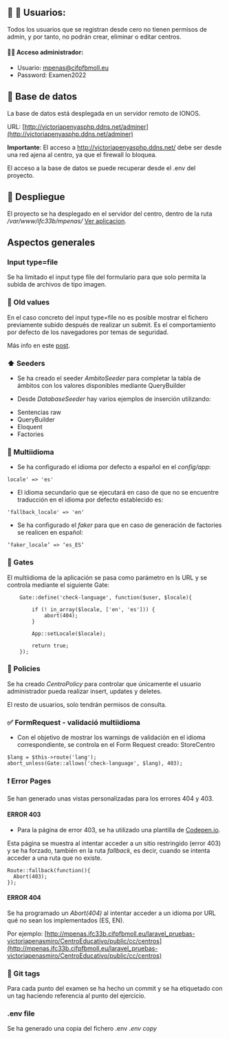 ## 👤 👤 Usuarios:
Todos los usuarios que se registran desde cero no tienen permisos de admin, y por tanto, no podrán crear, eliminar o editar centros.

#### 👩‍🏫 Acceso administrador:
* Usuario: mpenas@cifpfbmoll.eu
* Password: Examen2022

## 💾 Base de datos
La base de datos está desplegada en un servidor remoto de IONOS.

URL: [http://victoriapenyasphp.ddns.net/adminer](http://victoriapenyasphp.ddns.net/adminer)

**Importante**: El acceso a http://victoriapenyasphp.ddns.net/ debe ser desde una red ajena al centro, ya que el firewall lo bloquea.

El acceso a la base de datos se puede recuperar desde el .env del proyecto.

## 🚀 Despliegue

El proyecto se ha desplegado en el servidor del centro, dentro de la ruta */var/www/ifc33b/mpenas/* [Ver aplicacion](http://mpenas.ifc33b.cifpfbmoll.eu/laravel_pruebas-victoriapenasmiro/CentroEducativo/public/es/centros).

## Aspectos generales
### Input type=file
Se ha limitado el input type file del formulario para que solo permita la subida de archivos de tipo imagen.

### 🔁 Old values
En el caso concreto del input type=file no es posible mostrar el fichero previamente subido después de realizar un submit. Es el comportamiento por defecto de los navegadores por temas de seguridad.

Más info en este [post](https://stackoverflow.com/questions/16365668/pre-populate-html-form-file-input).

### ⬆️ Seeders

* Se ha creado el seeder *AmbitoSeeder* para completar la tabla de ámbitos con los valores disponibles mediante QueryBuilder

* Desde *DatabaseSeeder* hay varios ejemplos de inserción utilizando:

- Sentencias raw
- QueryBuilder
- Eloquent
- Factories

### 🔡 Multiidioma
* Se ha configurado el idioma por defecto a español en el *config/app*:

~~~
locale' => 'es'
~~~

* El idioma secundario que se ejecutará en caso de que no se encuentre traducción en el idioma por defecto establecido es:

~~~
'fallback_locale' => 'en'
~~~

* Se ha configurado el *faker* para que en caso de generación de factories se realicen en español:

~~~
‘faker_locale’ => ‘es_ES’
~~~

### 🚪 Gates
El multiidioma de la aplicación se pasa como parámetro en ls URL y se controla mediante el siguiente Gate:

~~~
    Gate::define('check-language', function($user, $locale){

        if (! in_array($locale, ['en', 'es'])) {
            abort(404);
        }

        App::setLocale($locale);

        return true;
    });
~~~

### 🔐 Policies
Se ha creado *CentroPolicy* para controlar que únicamente el usuario administrador pueda realizar insert, updates y deletes.

El resto de usuarios, solo tendrán permisos de consulta.

### ✅ FormRequest - validació multiidioma
* Con el objetivo de mostrar los warnings de validación en el idioma correspondiente, se controla en el Form Request creado: StoreCentro

~~~
$lang = $this->route('lang');
abort_unless(Gate::allows('check-language', $lang), 403);
~~~

### ❗ Error Pages
Se han generado unas vistas personalizadas para los errores 404 y 403.

#### ERROR 403

* Para la página de error 403, se ha utilizado una plantilla de [Codepen.io](https://codepen.io/Mansoour/pen/LgGGvm).

Esta página se muestra al intentar acceder a un sitio restringido (error 403) y se ha forzado, también en la ruta *fallback*, es decir, cuando se intenta acceder a una ruta que no existe.

~~~
Route::fallback(function(){
  Abort(403);
});
~~~

#### ERROR 404

Se ha programado un *Abort(404)* al intentar acceder a un idioma por URL qué no sean los implementados (ES, EN).

Por ejemplo: [http://mpenas.ifc33b.cifpfbmoll.eu/laravel_pruebas-victoriapenasmiro/CentroEducativo/public/cc/centros](http://mpenas.ifc33b.cifpfbmoll.eu/laravel_pruebas-victoriapenasmiro/CentroEducativo/public/cc/centros)

### 🔖 Git tags
Para cada punto del examen se ha hecho un commit y se ha etiquetado con un tag haciendo referencia al punto del ejercicio.

### .env file
Se ha generado una copia del fichero .env *.env copy*



